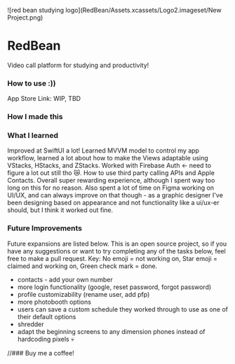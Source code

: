![red bean studying logo](RedBean/Assets.xcassets/Logo2.imageset/New Project.png)
# RedBean
Video call platform for studying and productivity!

### How to use :))
App Store Link: WIP, TBD

### How I made this

### What I learned
Improved at SwiftUI a lot! Learned MVVM model to control my app workflow, learned a lot about how to make the Views adaptable using VStacks, HStacks, and ZStacks. Worked with Firebase Auth <- need to figure a lot out still tho 😿. How to use third party calling APIs and Apple Contacts. Overall super rewarding experience, although I spent way too long on this for no reason. Also spent a lot of time on Figma working on UI/UX, and can always improve on that though - as a graphic designer I've been designing based on appearance and not functionality like a ui/ux-er should, but I think it worked out fine.

### Future Improvements
Future expansions are listed below. This is an open source project, so if you have any suggestions or want to try completing any of the tasks below, feel free to make a pull request. Key: No emoji = not working on, Star emoji = claimed and working on, Green check mark = done.
- contacts - add your own number
- more login functionality (google, reset password, forgot password)
- profile customizability (rename user, add pfp)
- more photobooth options
- users can save a custom schedule they worked through to use as one of their default options
- shredder
- adapt the beginning screens to any dimension phones instead of hardcoding pixels :skull:

//### Buy me a coffee!

